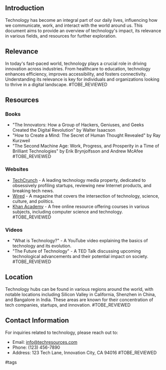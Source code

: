 ## Introduction

Technology has become an integral part of our daily lives, influencing how we communicate, work, and interact with the world around us. This document aims to provide an overview of technology's impact, its relevance in various fields, and resources for further exploration.

## Relevance

In today's fast-paced world, technology plays a crucial role in driving innovation across industries. From healthcare to education, technology enhances efficiency, improves accessibility, and fosters connectivity. Understanding its relevance is key for individuals and organizations looking to thrive in a digital landscape. #TOBE_REVIEWED

## Resources

### Books
- "The Innovators: How a Group of Hackers, Geniuses, and Geeks Created the Digital Revolution" by Walter Isaacson
- "How to Create a Mind: The Secret of Human Thought Revealed" by Ray Kurzweil
- "The Second Machine Age: Work, Progress, and Prosperity in a Time of Brilliant Technologies" by Erik Brynjolfsson and Andrew McAfee #TOBE_REVIEWED

### Websites
- [TechCrunch](https://techcrunch.com) - A leading technology media property, dedicated to obsessively profiling startups, reviewing new Internet products, and breaking tech news.
- [Wired](https://www.wired.com) - A magazine that covers the intersection of technology, science, culture, and politics.
- [Khan Academy](https://www.khanacademy.org) - A free online resource offering courses in various subjects, including computer science and technology. #TOBE_REVIEWED

### Videos
- "What is Technology?" - A YouTube video explaining the basics of technology and its evolution.
- "The Future of Technology" - A TED Talk discussing upcoming technological advancements and their potential impact on society. #TOBE_REVIEWED

## Location

Technology hubs can be found in various regions around the world, with notable locations including Silicon Valley in California, Shenzhen in China, and Bangalore in India. These areas are known for their concentration of tech companies, startups, and innovation. #TOBE_REVIEWED

## Contact Information

For inquiries related to technology, please reach out to:

- Email: info@techresources.com
- Phone: (123) 456-7890
- Address: 123 Tech Lane, Innovation City, CA 94016 #TOBE_REVIEWED

#tags 

